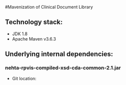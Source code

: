 #Mavenization of Clinical Document Library

## Technology stack:
- JDK 1.8
- Apache Maven v3.6.3

## Underlying internal dependencies:
### nehta-rpvis-compiled-xsd-cda-common-2.1.jar
- Git location: 
 
